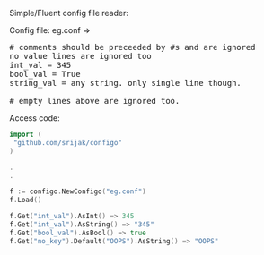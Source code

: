 Simple/Fluent config file reader:


Config file: eg.conf =>
<pre>
# comments should be preceeded by #s and are ignored
no value lines are ignored too
int_val = 345
bool_val = True
string_val = any string. only single line though.
 
# empty lines above are ignored too.
</pre>

Access code:

``` go
import (
 "github.com/srijak/configo"
)

.
.

f := configo.NewConfigo("eg.conf")
f.Load()

f.Get("int_val").AsInt() => 345
f.Get("int_val").AsString() => "345"
f.Get("bool_val").AsBool() => true
f.Get("no_key").Default("OOPS").AsString() => "OOPS"

```

